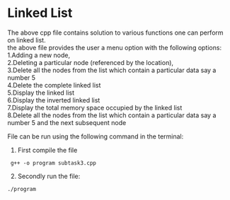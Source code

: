 # Linked List
The above cpp file contains solution to various functions one can perform on linked list. <br>
the above file provides the user a menu option with the following options:<br>
1.Adding a new node, <br>
2.Deleting a particular node (referenced by the location),<br>
3.Delete all the nodes from the list which contain a particular data say a number 5<br>
4.Delete the complete linked list<br>
5.Display the linked list<br>
6.Display the inverted linked list<br>
7.Display the total memory space occupied by the linked list<br>
8.Delete all the nodes from the list which contain a particular data say a number 5 and the next subsequent node<br>

File can be run using the following command in the terminal:<br>

1. First compile the file
```
 g++ -o program subtask3.cpp
```
2. Secondly run the file:
```
./program
```